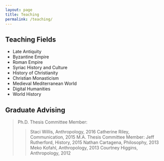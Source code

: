 ```yaml
---
layout: page
title: Teaching
permalink: /teaching/
---
```



## Teaching Fields
* Late Antiquity
* Byzantine Empire
* Roman Empire
* Syriac History and Culture
* History of Christianity
* Christian Monasticism
* Medieval Mediterranean World
* Digital Humanities
* World History


## Graduate Advising 
> Ph.D. Thesis Committee Member:
>> Staci Willis, Anthropology, 2016
>>Catherine Riley, Communication, 2015
> M.A. Thesis Committee Member: 
>> Jeff Rutherford, History, 2015
>> Nathan Cartagena, Philosophy, 2013
>> Meko Kofahl, Anthropology, 2013
>> Courtney Higgins, Anthropology, 2012



[jekyll-organization]: https://github.com/jekyll
